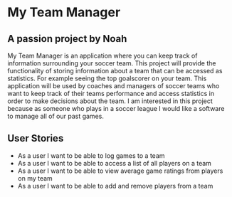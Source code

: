 # My Team Manager
## A passion project by Noah

My Team Manager is an application where you
can keep track of information surrounding your
soccer team. This project will provide the 
functionality of storing information about a team 
that can be accessed as statistics. For example seeing
the top goalscorer on your team. This application
will be used by coaches and managers of soccer teams
who want to keep track of their teams performance
and access statistics in order to make decisions about 
the team. I am interested in this project because as
someone who plays in a soccer league I would like a 
software to manage all of our past games.

## User Stories
- As a user I want to be able to log games to a team
- As a user I want to be able to access a list of all players on a team
- As a user I want to be able to view average game ratings from players on my team
- As a user I want to be able to add and remove players from a team
